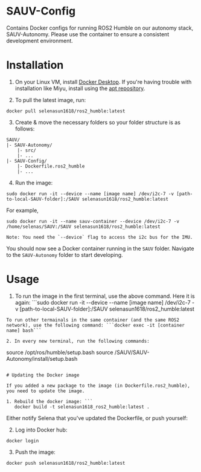 # SAUV-Config

Contains Docker configs for running ROS2 Humble on our autonomy stack, SAUV-Autonomy. Please use the container to ensure a consistent development environment.

# Installation

1. On your Linux VM, install [Docker Desktop](https://docs.docker.com/desktop/install/linux-install/). If you're having trouble with installation like Miyu, install using the [apt repository](https://docs.docker.com/engine/install/ubuntu/#install-using-the-repository).

2. To pull the latest image, run: 
```
docker pull selenasun1618/ros2_humble:latest
```

3. Create & move the necessary folders so your folder structure is as follows:

```
SAUV/
|- SAUV-Autonomy/
    |- src/
    |- ...
|- SAUV-Config/
    |- Dockerfile.ros2_humble
    |- ...
```

4. Run the image: 
```
sudo docker run -it --device --name [image name] /dev/i2c-7 -v [path-to-local-SAUV-folder]:/SAUV selenasun1618/ros2_humble:latest
```
For example, 
```
sudo docker run -it --name sauv-container --device /dev/i2c-7 -v /home/selenas/SAUV:/SAUV selenasun1618/ros2_humble:latest
```
    
    Note: You need the `--device` flag to access the i2c bus for the IMU.

You should now see a Docker container running in the `SAUV` folder. Navigate to the `SAUV-Autonomy` folder to start developing.


# Usage

1. To run the image in the first terminal, use the above command. Here it is again: ```sudo docker run -it --device --name [image name] /dev/i2c-7 -v [path-to-local-SAUV-folder]:/SAUV selenasun1618/ros2_humble:latest
```
To run other termainals in the same container (and the same ROS2 network), use the following command: ```docker exec -it [container name] bash```

2. In every new terminal, run the following commands:
```
source /opt/ros/humble/setup.bash
source /SAUV/SAUV-Autonomy/install/setup.bash
```

# Updating the Docker image

If you added a new package to the image (in Dockerfile.ros2_humble), you need to update the image.

1. Rebuild the docker image: ```
   docker build -t selenasun1618_ros2_humble:latest .
   ```

Either notify Selena that you've updated the Dockerfile, or push yourself:

2. Log into Docker hub: 
```
docker login
```
3. Push the image: 
```
docker push selenasun1618/ros2_humble:latest
```